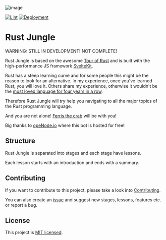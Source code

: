![image](https://user-images.githubusercontent.com/20150243/118312159-3f79d880-b4f1-11eb-9ee3-5e67f406bf55.png)

[![Lint](https://github.com/Zerotask/rust-jungle/actions/workflows/lint.yml/badge.svg?branch=main)](https://github.com/Zerotask/rust-jungle/actions/workflows/lint.yml)
[![Deployment](https://github.com/Zerotask/rust-jungle/actions/workflows/deployment.yml/badge.svg?branch=main)](https://github.com/Zerotask/rust-jungle/actions/workflows/deployment.yml)

# Rust Jungle

WARNING: STILL IN DEVELOPMENT! NOT COMPLETE!

Rust Jungle is based on the awesome [Tour of Rust](https://github.com/richardanaya/tour_of_rust)
and is built with the high-performance JS framework [SvelteKit](https://github.com/sveltejs/kit).

Rust has a steep learning curve and for some people this might be the reason to look for an alternative.
In my experience, once you've learned Rust, you will love it. Others share my experience, otherwise
it wouldn't be the [most loved language for four years in a row](https://stackoverflow.blog/2020/01/20/what-is-rust-and-why-is-it-so-popular/).

Therefore Rust Jungle will try help you navigating to all the major topics of the Rust programming language.

And you are not alone! [Ferris the crab](https://www.rustacean.net/) will be with you!

Big thanks to [opeNode.io](https://www.openode.io/) where this bot is hosted for free!

## Structure

Rust Jungle is separated into stages and each stage have lessons.

Each lesson starts with an introduction and ends with a summary.

## Contributing

If you want to contribute to this project, please take a look into [Contributing](./CONTRIBUTING.md).

You can also create an [issue](https://github.com/Zerotask/vscode-rust-extension-pack/issues/new) and suggest
new stages, lessons, features etc. or report a bug.

## License

This project is [MIT licensed](https://github.com/Zerotask/rust-jungle/blob/main/LICENSE).
